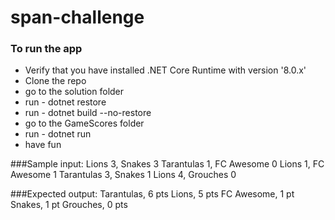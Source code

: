 # span-challenge
### To run the app
- Verify that you have installed .NET Core Runtime with version '8.0.x'
- Clone the repo 
- go to the solution folder
- run - dotnet restore
- run - dotnet build --no-restore
- go to the GameScores folder 
- run - dotnet run
- have fun

###Sample input:
Lions 3, Snakes 3
Tarantulas 1, FC Awesome 0
Lions 1, FC Awesome 1
Tarantulas 3, Snakes 1
Lions 4, Grouches 0

###Expected output:
Tarantulas, 6 pts
Lions, 5 pts
FC Awesome, 1 pt
Snakes, 1 pt
Grouches, 0 pts